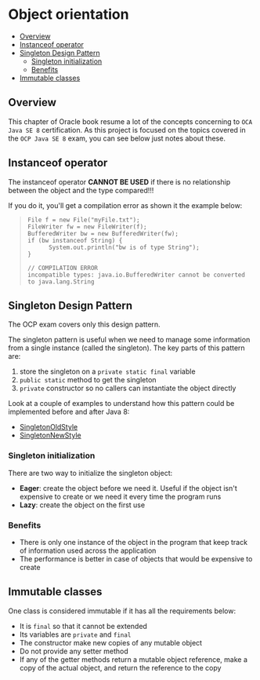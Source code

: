 # Object orientation
+ [Overview](#overview)
+ [Instanceof operator](#instanceof-operator)
+ [Singleton Design Pattern](#singleton-design-pattern) 
    - [Singleton initialization](#singleton-initialization)
    - [Benefits](#benefits)
+ [Immutable classes](#immutable-classes)

## Overview
This chapter of Oracle book resume a lot of the concepts concerning to ``OCA Java SE 8`` certification. 
As this project is focused on the topics covered in the ``OCP Java SE 8`` exam, you can see below just notes about these.

## Instanceof operator
The instanceof operator **CANNOT BE USED** if there is no relationship between the object and the type compared!!!

If you do it, you'll get a compilation error as shown it the example below:

> ```
> File f = new File("myFile.txt");
> FileWriter fw = new FileWriter(f);
> BufferedWriter bw = new BufferedWriter(fw);
> if (bw instanceof String) {
>       System.out.println("bw is of type String");
> }
> 
> // COMPILATION ERROR
> incompatible types: java.io.BufferedWriter cannot be converted to java.lang.String
> ```

## Singleton Design Pattern
The OCP exam covers only this design pattern.

The singleton pattern is useful when we need to manage some information from a single instance (called the singleton). 
The key parts of this pattern are:
1. store the singleton on a ``private static final`` variable
2. ``public static`` method to get the singleton
3. ``private`` constructor so no callers can instantiate the object directly

Look at a couple of examples to understand how this pattern could be implemented before and after Java 8:
* [SingletonOldStyle](src/SingletonOldStyle.java) 
* [SingletonNewStyle](src/SingletonNewStyle.java)

### Singleton initialization
There are two way to initialize the singleton object:
 * **Eager**: create the object before we need it. Useful if the object isn't expensive to create or we need it every time the program runs
 * **Lazy**: create the object on the first use
 
### Benefits
* There is only one instance of the object in the program that keep track of information used across the application
* The performance is better in case of objects that would be expensive to create

## Immutable classes
One class is considered immutable if it has all the requirements below:
 * It is ``final`` so that it cannot be extended
 * Its variables are ``private`` and ``final``
 * The constructor make new copies of any mutable object
 * Do not provide any setter method
 * If any of the getter methods return a mutable object reference, make a copy of the actual object, and return the reference to the copy 